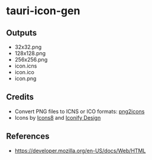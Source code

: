 # tauri-icon-gen

## Outputs
- 32x32.png
- 128x128.png
- 256x256.png
- icon.icns
- icon.ico
- icon.png

## Credits
- Convert PNG files to ICNS or ICO formats: <a href="https://github.com/idesis-gmbh/png2icons">png2icons</a>
- Icons by <a href="https://icons8.com/icon/set/favicon/color">Icons8</a> and <a href="https://icon-sets.iconify.design/?query=github">Iconify Design</a>

## References
- https://developer.mozilla.org/en-US/docs/Web/HTML
